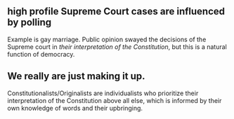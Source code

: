 ## high profile Supreme Court cases are influenced by polling

Example is gay marriage.
Public opinion swayed the decisions of the Supreme court in _their interpretation of the Constitution_, but this is a natural function of democracy.

## We really are just making it up. 
Constitutionalists/Originalists are individualists who prioritize their interpretation of the Constitution above all else, which is informed by their own knowledge of words and their upbringing.

 
 